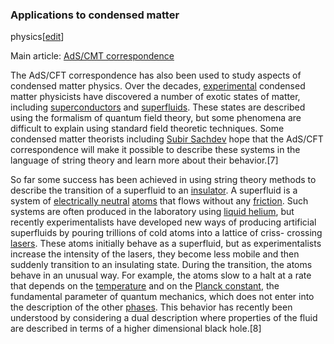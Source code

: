 ### Applications to condensed matter
physics[[edit](/w/index.php?title=String\_theory&action=edit&section=17 "Edit
section: Applications to condensed matter physics")]

Main article: [AdS/CMT correspondence](/wiki/AdS/CMT\_correspondence "AdS/CMT
correspondence")

The AdS/CFT correspondence has also been used to study aspects of condensed
matter physics. Over the decades, [experimental](/wiki/Experimental\_physics
"Experimental physics") condensed matter physicists have discovered a number
of exotic states of matter, including [superconductors](/wiki/Superconductors
"Superconductors") and [superfluids](/wiki/Superfluids "Superfluids"). These
states are described using the formalism of quantum field theory, but some
phenomena are difficult to explain using standard field theoretic techniques.
Some condensed matter theorists including [Subir Sachdev](/wiki/Subir\_Sachdev
"Subir Sachdev") hope that the AdS/CFT correspondence will make it possible to
describe these systems in the language of string theory and learn more about
their behavior.[7]

So far some success has been achieved in using string theory methods to
describe the transition of a superfluid to an
[insulator](/wiki/Insulator\_\(electricity\) "Insulator \(electricity\)"). A
superfluid is a system of [electrically neutral](/wiki/Electrically\_neutral
"Electrically neutral") [atoms](/wiki/Atoms "Atoms") that flows without any
[friction](/wiki/Friction "Friction"). Such systems are often produced in the
laboratory using [liquid helium](/wiki/Liquid\_helium "Liquid helium"), but
recently experimentalists have developed new ways of producing artificial
superfluids by pouring trillions of cold atoms into a lattice of criss-
crossing [lasers](/wiki/Lasers "Lasers"). These atoms initially behave as a
superfluid, but as experimentalists increase the intensity of the lasers, they
become less mobile and then suddenly transition to an insulating state. During
the transition, the atoms behave in an unusual way. For example, the atoms
slow to a halt at a rate that depends on the [temperature](/wiki/Temperature
"Temperature") and on the [Planck constant](/wiki/Planck\_constant "Planck
constant"), the fundamental parameter of quantum mechanics, which does not
enter into the description of the other [phases](/wiki/Phase\_\(matter\) "Phase
\(matter\)"). This behavior has recently been understood by considering a dual
description where properties of the fluid are described in terms of a higher
dimensional black hole.[8]
